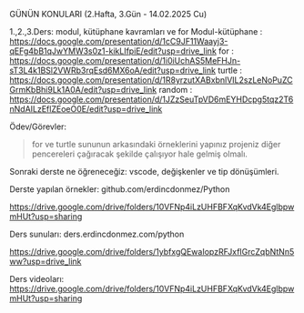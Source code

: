 GÜNÜN KONULARI (2.Hafta, 3.Gün - 14.02.2025 Cu)

1.,2.,3.Ders: modul, kütüphane kavramları ve for
Modul-kütüphane : https://docs.google.com/presentation/d/1cC9JF11Waayj3-qEFg4bB1qJwYMW3s0z1-kikLIfpiE/edit?usp=drive_link
for : https://docs.google.com/presentation/d/1i0iUchAS5MeFHJn-sT3L4k1BSl2VWRb3rqEsd6MX6oA/edit?usp=drive_link
turtle : https://docs.google.com/presentation/d/1R8yrzutXABxbnlVIL2szLeNoPuZCGrmKbBhi9Lk1A0A/edit?usp=drive_link
random : https://docs.google.com/presentation/d/1JZzSeuTpVD6mEYHDcpg5tqz2T6nNdAILzEflZEoeO0E/edit?usp=drive_link

Ödev/Görevler:
> for ve turtle sununun arkasındaki örneklerini yapınız
> projeniz diğer pencereleri çağıracak şekilde çalışıyor hale gelmiş olmalı.

Sonraki derste ne öğreneceğiz: vscode, değişkenler ve tip dönüşümleri.

Derste yapılan örnekler: 
github.com/erdincdonmez/Python

https://drive.google.com/drive/folders/10VFNp4iLzUHFBFXqKvdVk4EglbpwmHUt?usp=sharing

Ders sunuları: 
ders.erdincdonmez.com/python

https://drive.google.com/drive/folders/1ybfxgQEwaIopzRFJxfIGrcZqbNtNn5ww?usp=drive_link

Ders videoları:
https://drive.google.com/drive/folders/10VFNp4iLzUHFBFXqKvdVk4EglbpwmHUt?usp=sharing 